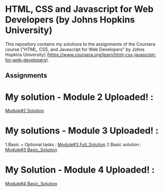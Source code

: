 # HTML, CSS and Javascript for Web Developers (by Johns Hopkins University)

This repository contains my solutions to the assignments of the Coursera course
["HTML, CSS, and Javascript for Web Developers" by Johns Hopkins University]
(https://www.coursera.org/learn/html-css-javascript-for-web-developers).

## Assignments
# My solution - Module 2 Uploaded! :
[Module#2 Solution](https://manarhamad.github.io/coursera-test/Module2solution/Index.html)
# My solutions - Module 3 Uploaded! :
1.Basic + Optional tasks :
[Module#3 Full_Solution](https://manarhamad.github.io/coursera-test/Module3solution/Index.html)
2.Basic solution :
[Module#3 Basic_Solution](https://manarhamad.github.io/coursera-test/Module3solution/Index_Basic.html)
# My Solution - Module 4 Uploaded! :
[Module#4 Basic_Solution](https://manarhamad.github.io/coursera-test/Module4solution/Index.html)


